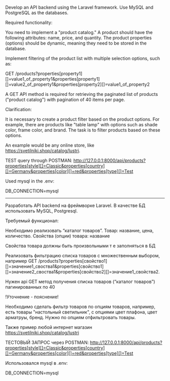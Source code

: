 Develop an API backend using the Laravel framework. Use MySQL and PostgreSQL as the databases.

Required functionality:

You need to implement a "product catalog." A product should have the following attributes: name, price, and quantity. The product properties (options) should be dynamic, meaning they need to be stored in the database.

Implement filtering of the product list with multiple selection options, such as:

GET /products?properties[property1][]=value1_of_property1&properties[property1][]=value2_of_property1&properties[property2][]=value1_of_property2

A GET API method is required for retrieving the paginated list of products ("product catalog") with pagination of 40 items per page.

Clarification:

It is necessary to create a product filter based on the product options. For example, there are products like "table lamp" with options such as shade color, frame color, and brand. The task is to filter products based on these options.

An example would be any online store, like https://svetilniki.shop/catalog/lustri.



TEST query through POSTMAN: http://127.0.0.1:8000/api/products?properties[style][]=Classic&properties[country][]=Germany&properties[color][]=red&properties[type][]=Test

Used mysql in the .env:

DB_CONNECTION=mysql


---------------------------------------------------------------------------------------------------


Разработать API backend на фреймворке Laravel. В качестве БД использовать MySQL, Postgresql. 


Требуемый функционал:

Необходимо реализовать “каталог товаров”. Товар: название, цена, количество. Свойства (опции) товара: название

Свойства товара должны быть произвольными т е заполняться в БД

Реализовать фильтрацию списка товаров с множественным выбором, например GET /products?properties[свойство1][]=значение1_своства1&properties[свойство1][]=значение2_своства1&properties[свойство2][]=значение1_свойства2.

Нужен api GET метод получения списка товаров (“каталог товаров”) пагинированных по 40

!Уточнение - пояснение!

Необходимо  сделать фильтр товаров по опциям товаров, например, есть товары "настольный светильник", с опциями цвет плафона, цвет арматруы, бренд. Нужно по опциям отфильтровать товары.

Также пример любой интернет магазин https://svetilniki.shop/catalog/lustri 



ТЕСТОВЫЙ ЗАПРОС через POSTMAN: http://127.0.0.1:8000/api/products?properties[style][]=Classic&properties[country][]=Germany&properties[color][]=red&properties[type][]=Test

Использовался mysql в .env:

DB_CONNECTION=mysql
